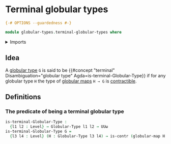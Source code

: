 # Terminal globular types

```agda
{-# OPTIONS --guardedness #-}

module globular-types.terminal-globular-types where
```

<details><summary>Imports</summary>

```agda
open import foundation.contractible-types
open import foundation.universe-levels

open import globular-types.globular-maps
open import globular-types.globular-types
```

</details>

## Idea

A [globular type](globular-types.globular-types.md) `G` is said to be
{{#concept "terminal" Disambiguation="globular type" Agda=is-terminal-Globular-Type}}
if for any globular type `H` the type of
[globular maps](globular-types.globular-maps.md) `H → G` is
[contractible](foundation-core.contractible-types.md).

## Definitions

### The predicate of being a terminal globular type

```agda
is-terminal-Globular-Type :
  {l1 l2 : Level} → Globular-Type l1 l2 → UUω
is-terminal-Globular-Type G =
  {l3 l4 : Level} (H : Globular-Type l3 l4) → is-contr (globular-map H G)
```
